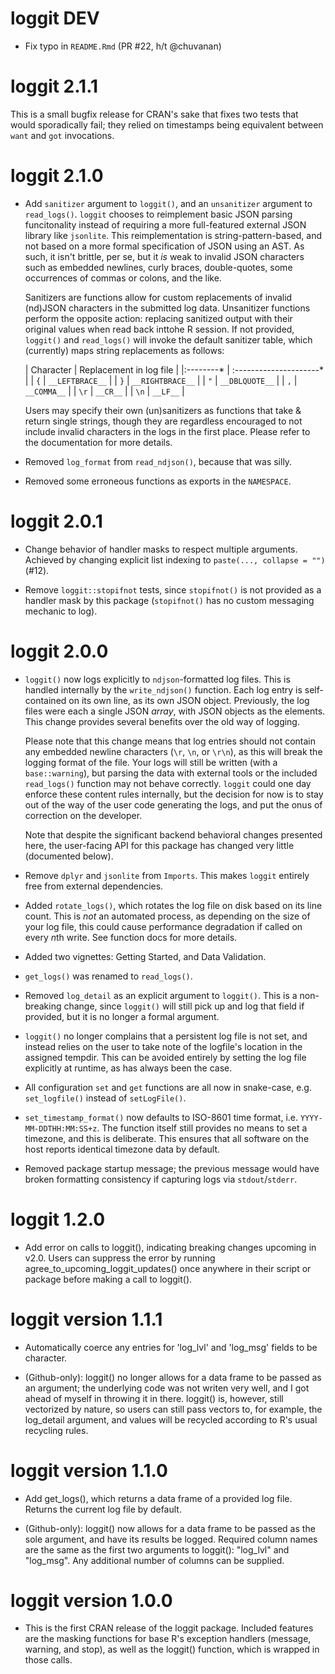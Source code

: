 # loggit DEV

* Fix typo in `README.Rmd` (PR #22, h/t @chuvanan)

# loggit 2.1.1

This is a small bugfix release for CRAN's sake that fixes two tests that would
sporadically fail; they relied on timestamps being equivalent between `want` and
`got` invocations.

# loggit 2.1.0

* Add `sanitizer` argument to `loggit()`, and an `unsanitizer` argument to
  `read_logs()`. `loggit` chooses to reimplement basic JSON parsing
  funcitonality instead of requiring a more full-featured external JSON library
  like `jsonlite`. This reimplementation is string-pattern-based, and not based
  on a more formal specification of JSON using an AST. As such, it isn't
  brittle, per se, but it *is* weak to invalid JSON characters such as embedded
  newlines, curly braces, double-quotes, some occurrences of commas or colons,
  and the like.

  Sanitizers are functions allow for custom replacements of invalid (nd)JSON
  characters in the submitted log data. Unsanitizer functions perform the
  opposite action: replacing sanitized output with their original values when
  read back inttohe R session. If not provided, `loggit()` and `read_logs()`
  will invoke the default sanitizer table, which (currently) maps string
  replacements as follows:

  | Character | Replacement in log file |
  |:--------* | :---------------------* |
  | `{`       | `__LEFTBRACE__`         |
  | `}`       | `__RIGHTBRACE__`        |
  | `"`       | `__DBLQUOTE__`          |
  | `,`       | `__COMMA__`             |
  | `\r`      | `__CR__`                |
  | `\n`      | `__LF__`                |

  Users may specify their own (un)sanitizers as functions that take & return
  single strings, though they are regardless encouraged to not include invalid
  characters in the logs in the first place. Please refer to the documentation
  for more details.

* Removed `log_format` from `read_ndjson()`, because that was silly.

* Removed some erroneous functions as exports in the `NAMESPACE`.

# loggit 2.0.1

* Change behavior of handler masks to respect multiple arguments. Achieved by
  changing explicit list indexing to `paste(..., collapse = "")` (#12).

* Remove `loggit::stopifnot` tests, since `stopifnot()` is not provided as a
  handler mask by this package (`stopifnot()` has no custom messaging mechanic
  to log).

# loggit 2.0.0

* `loggit()` now logs explicitly to `ndjson`-formatted log files. This is
  handled internally by the `write_ndjson()` function. Each log entry is
  self-contained on its own line, as its own JSON object. Previously, the log
  files were each a single JSON *array*, with JSON objects as the elements. This
  change provides several benefits over the old way of logging.

  Please note that this change means that log entries should not contain any
  embedded newline characters (`\r`, `\n`, or `\r\n`), as this will break the
  logging format of the file. Your logs will still be written (with a
  `base::warning`), but parsing the data with external tools or the included
  `read_logs()` function may not behave correctly. `loggit` could one day
  enforce these content rules internally, but the decision for now is to stay
  out of the way of the user code generating the logs, and put the onus of
  correction on the developer.

  Note that despite the significant backend behavioral changes presented here,
  the user-facing API for this package has changed very little (documented
  below).

* Remove `dplyr` and `jsonlite` from `Imports`. This makes `loggit` entirely
  free from external dependencies.

* Added `rotate_logs()`, which rotates the log file on disk based on its line
  count. This is *not* an automated process, as depending on the size of your
  log file, this could cause performance degradation if called on every *n*th
  write. See function docs for more details.

* Added two vignettes: Getting Started, and Data Validation.

* `get_logs()` was renamed to `read_logs()`.

* Removed `log_detail` as an explicit argument to `loggit()`. This is a
  non-breaking change, since `loggit()` will still pick up and log that field if
  provided, but it is no longer a formal argument.

* `loggit()` no longer complains that a persistent log file is not set, and
  instead relies on the user to take note of the logfile's location in the
  assigned tempdir. This can be avoided entirely by setting the log file
  explicitly at runtime, as has always been the case.

* All configuration `set` and `get` functions are all now in snake-case, e.g.
  `set_logfile()` instead of `setLogFile()`.

* `set_timestamp_format()` now defaults to ISO-8601 time format, i.e.
  `YYYY-MM-DDTHH:MM:SS+z`. The function itself still provides no means to set a
  timezone, and this is deliberate. This ensures that all software on the host
  reports identical timezone data by default.

* Removed package startup message; the previous message would have broken
  formatting consistency if capturing logs via `stdout`/`stderr`.

# loggit 1.2.0

* Add error on calls to loggit(), indicating breaking changes upcoming in v2.0.
  Users can suppress the error by running agree_to_upcoming_loggit_updates()
  once anywhere in their script or package before making a call to loggit().

# loggit version 1.1.1

* Automatically coerce any entries for 'log_lvl' and 'log_msg' fields to be
  character.

* (Github-only): loggit() no longer allows for a data frame to be passed as an
  argument; the underlying code was not writen very well, and I got ahead of
  myself in throwing it in there. loggit() is, however, still vectorized by
  nature, so users can still pass vectors to, for example, the log_detail
  argument, and values will be recycled according to R's usual recycling rules.

# loggit version 1.1.0

* Add get_logs(), which returns a data frame of a provided log file. Returns the
  current log file by default.

* (Github-only): loggit() now allows for a data frame to be passed as the sole
  argument, and have its results be logged. Required column names are the same
  as the first two arguments to loggit(): "log_lvl" and "log_msg". Any
  additional number of columns can be supplied.

# loggit version 1.0.0

* This is the first CRAN release of the loggit package. Included features are
  the masking functions for base R's exception handlers (message, warning, and
  stop), as well as the loggit() function, which is wrapped in those calls.
